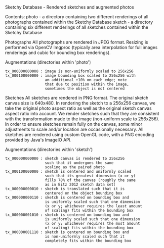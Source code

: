 Sketchy Database - Rendered sketches and augmented photos

Contents:
  photo - a directory containing two different renderings of 
    all photographs contained within the Sketchy Database
  sketch - a directory containing six different renderings of
    all sketches contained within the Sketchy Database

Photographs
    All photographs are rendered in JPEG format. Resizing is
  performed via OpenCV Imgproc (typically area interpolation
  for full images renderings and cubic for bounding box
  renderings).

  Augmentations (directories within 'photo')
  
    tx_000000000000 : image is non-uniformly scaled to 256x256
    tx_000100000000 : image bounding box scaled to 256x256 with
                      an additional +10% on each edge; note 
                      that due to position within the image,
                      sometimes the object is not centered

Sketches
    All sketches are rendered in PNG format. The original
  sketch canvas size is 640x480. In rendering the sketch to a
  256x256 canvas, we take the original photo aspect ratio
  as well as the original sketch canvas aspect ratio into
  account. We render sketches such that they are consistent
  with the transformation made to the image (non-uniform
  scale to 256x256). In order to ensure sketches remain fully
  on the canvas, some minor adjustments to scale and/or 
  location are occasionally necessary.
    All sketches are rendered using custom OpenGL code, with
  a PNG encoding provided by Java's ImageIO API.

  Augmentations (directories within 'sketch')

    tx_000000000000 : sketch canvas is rendered to 256x256
                      such that it undergoes the same
                      scaling as the paired photo
    tx_000100000000 : sketch is centered and uniformly scaled 
                      such that its greatest dimension (x or y) 
                      fills 78% of the canvas (roughly the same
                      as in Eitz 2012 sketch data set)
    tx_000000000010 : sketch is translated such that it is 
                      centered on the object bounding box
    tx_000000000110 : sketch is centered on bounding box and
                      is uniformly scaled such that one dimension
                      (x or y; whichever requires the least amount
                      of scaling) fits within the bounding box
    tx_000000001010 : sketch is centered on bounding box and
                      is uniformly scaled such that one dimension
                      (x or y; whichever requires the most amount
                      of scaling) fits within the bounding box
    tx_000000001110 : sketch is centered on bounding box and
                      is non-uniformly scaled such that it 
                      completely fits within the bounding box


